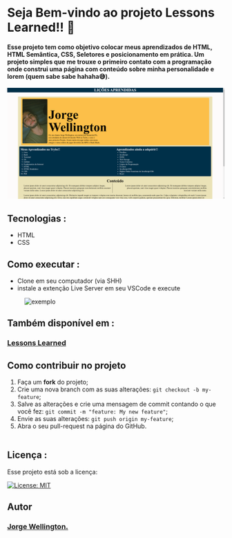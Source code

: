 # Seja Bem-vindo ao projeto Lessons Learned!! 👶

#### Esse projeto tem como objetivo colocar meus aprendizados de HTML, HTML Semântica, CSS, Seletores e posicionamento em prática. Um projeto simples que me trouxe o primeiro contato com a programação onde construi uma página com conteúdo sobre minha personalidade e lorem (quem sabe sabe hahaha😅).

<div style="margin-top:15px">
  <img alt="exibição do projeto" src="captura.png">
</div>

## Tecnologias :

<ul>
  <li>HTML</li>
  <li>CSS</li>
</ul>

## Como executar :

<ul>
  <li>Clone em seu computador (via SHH)</li>    
  <li>instale a extenção Live Server em seu VSCode e execute</li>
</ul>
<img width=500px style="margin-left: 40px" alt="exemplo" src="https://techstacker.com/static/b67ab1adeadeacd5164ee69e6cc07048/5e6b6/vscode-live-server-extension.png">


## Também disponível em :

### <a href="https://lessons-learned-rouge.vercel.app/" ><b>Lessons Learned</b></a>
<a href="https://lessons-learned-rouge.vercel.app/" ></a>

## Como contribuir no projeto
  1. Faça um **fork** do projeto;
  2. Crie uma nova branch com as suas alterações: `git checkout -b my-feature`;
  3. Salve as alterações e crie uma mensagem de commit contando o que você fez: `git commit -m "feature: My new feature"`;
  4. Envie as suas alterações: `git push origin my-feature`;
  5. Abra o seu pull-request na página do GitHub.<br><br>

## Licença :

 Esse projeto está sob a licença: 
 
 [![License: MIT](https://img.shields.io/badge/License-MIT-yellow.svg)](https://opensource.org/licenses/MIT)

##  Autor

### <a href="https://www.linkedin.com/in/jorge-reis-dev/" ><b>Jorge Wellington.</b></a>
<a href="https://www.linkedin.com/in/jorge-reis-dev/" ></a>


